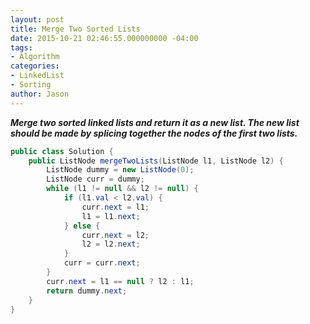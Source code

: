 ```yaml
---
layout: post
title: Merge Two Sorted Lists
date: 2015-10-21 02:46:55.000000000 -04:00
tags:
- Algorithm
categories:
- LinkedList
- Sorting
author: Jason
---
```

<p><strong><em>Merge two sorted linked lists and return it as a new list. The new list should be made by splicing together the nodes of the first two lists.</em></strong></p>


``` java
public class Solution {
    public ListNode mergeTwoLists(ListNode l1, ListNode l2) {
        ListNode dummy = new ListNode(0);
        ListNode curr = dummy;
        while (l1 != null && l2 != null) {
            if (l1.val < l2.val) {
                curr.next = l1;
                l1 = l1.next;
            } else {
                curr.next = l2;
                l2 = l2.next;
            }
            curr = curr.next;
        }
        curr.next = l1 == null ? l2 : l1;
        return dummy.next;
    }
}
```
